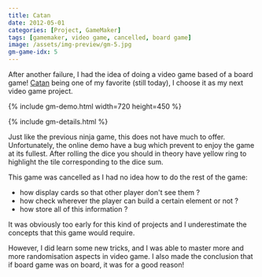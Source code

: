 ```yaml
---
title: Catan
date: 2012-05-01
categories: [Project, GameMaker]
tags: [gamemaker, video game, cancelled, board game]
image: /assets/img-preview/gm-5.jpg
gm-game-idx: 5
---
```


After another failure, I had the idea of doing a video game based of a board game!
[Catan](https://en.wikipedia.org/wiki/Catan) being one of my favorite (still today),
I choose it as my next video game project.

{% include gm-demo.html width=720 height=450 %}

{% include gm-details.html %}

Just like the previous ninja game, this does not have much to offer.
Unfortunately, the online demo have a bug which prevent to enjoy the game at its fullest.
After rolling the dice you should in theory have yellow ring to highlight the tile corresponding to the dice sum.

This game was cancelled as I had no idea how to do the rest of the game:
 - how display cards so that other player don't see them ?
 - how check wherever the player can build a certain element or not ?
 - how store all of this information ?

It was obviously too early for this kind of projects and I underestimate the concepts that this game would require.

However, I did learn some new tricks, and I was able to master more and more randomisation aspects in video game.
I also made the conclusion that if board game was on board, it was for a good reason!
